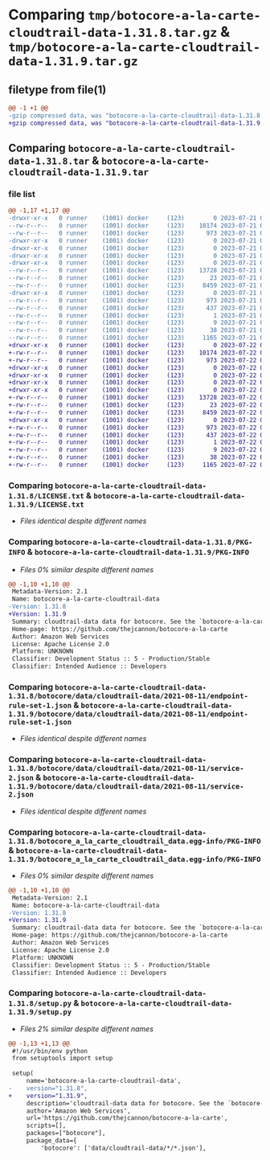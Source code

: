 # Comparing `tmp/botocore-a-la-carte-cloudtrail-data-1.31.8.tar.gz` & `tmp/botocore-a-la-carte-cloudtrail-data-1.31.9.tar.gz`

## filetype from file(1)

```diff
@@ -1 +1 @@
-gzip compressed data, was "botocore-a-la-carte-cloudtrail-data-1.31.8.tar", last modified: Fri Jul 21 01:21:13 2023, max compression
+gzip compressed data, was "botocore-a-la-carte-cloudtrail-data-1.31.9.tar", last modified: Sat Jul 22 01:20:16 2023, max compression
```

## Comparing `botocore-a-la-carte-cloudtrail-data-1.31.8.tar` & `botocore-a-la-carte-cloudtrail-data-1.31.9.tar`

### file list

```diff
@@ -1,17 +1,17 @@
-drwxr-xr-x   0 runner    (1001) docker     (123)        0 2023-07-21 01:21:13.458781 botocore-a-la-carte-cloudtrail-data-1.31.8/
--rw-r--r--   0 runner    (1001) docker     (123)    10174 2023-07-21 01:21:13.000000 botocore-a-la-carte-cloudtrail-data-1.31.8/LICENSE.txt
--rw-r--r--   0 runner    (1001) docker     (123)      973 2023-07-21 01:21:13.458781 botocore-a-la-carte-cloudtrail-data-1.31.8/PKG-INFO
-drwxr-xr-x   0 runner    (1001) docker     (123)        0 2023-07-21 01:21:13.458781 botocore-a-la-carte-cloudtrail-data-1.31.8/botocore/
-drwxr-xr-x   0 runner    (1001) docker     (123)        0 2023-07-21 01:21:13.458781 botocore-a-la-carte-cloudtrail-data-1.31.8/botocore/data/
-drwxr-xr-x   0 runner    (1001) docker     (123)        0 2023-07-21 01:21:13.458781 botocore-a-la-carte-cloudtrail-data-1.31.8/botocore/data/cloudtrail-data/
-drwxr-xr-x   0 runner    (1001) docker     (123)        0 2023-07-21 01:21:13.458781 botocore-a-la-carte-cloudtrail-data-1.31.8/botocore/data/cloudtrail-data/2021-08-11/
--rw-r--r--   0 runner    (1001) docker     (123)    13728 2023-07-21 01:21:06.000000 botocore-a-la-carte-cloudtrail-data-1.31.8/botocore/data/cloudtrail-data/2021-08-11/endpoint-rule-set-1.json
--rw-r--r--   0 runner    (1001) docker     (123)       23 2023-07-21 01:21:06.000000 botocore-a-la-carte-cloudtrail-data-1.31.8/botocore/data/cloudtrail-data/2021-08-11/paginators-1.json
--rw-r--r--   0 runner    (1001) docker     (123)     8459 2023-07-21 01:21:06.000000 botocore-a-la-carte-cloudtrail-data-1.31.8/botocore/data/cloudtrail-data/2021-08-11/service-2.json
-drwxr-xr-x   0 runner    (1001) docker     (123)        0 2023-07-21 01:21:13.458781 botocore-a-la-carte-cloudtrail-data-1.31.8/botocore_a_la_carte_cloudtrail_data.egg-info/
--rw-r--r--   0 runner    (1001) docker     (123)      973 2023-07-21 01:21:13.000000 botocore-a-la-carte-cloudtrail-data-1.31.8/botocore_a_la_carte_cloudtrail_data.egg-info/PKG-INFO
--rw-r--r--   0 runner    (1001) docker     (123)      437 2023-07-21 01:21:13.000000 botocore-a-la-carte-cloudtrail-data-1.31.8/botocore_a_la_carte_cloudtrail_data.egg-info/SOURCES.txt
--rw-r--r--   0 runner    (1001) docker     (123)        1 2023-07-21 01:21:13.000000 botocore-a-la-carte-cloudtrail-data-1.31.8/botocore_a_la_carte_cloudtrail_data.egg-info/dependency_links.txt
--rw-r--r--   0 runner    (1001) docker     (123)        9 2023-07-21 01:21:13.000000 botocore-a-la-carte-cloudtrail-data-1.31.8/botocore_a_la_carte_cloudtrail_data.egg-info/top_level.txt
--rw-r--r--   0 runner    (1001) docker     (123)       38 2023-07-21 01:21:13.458781 botocore-a-la-carte-cloudtrail-data-1.31.8/setup.cfg
--rw-r--r--   0 runner    (1001) docker     (123)     1165 2023-07-21 01:21:13.000000 botocore-a-la-carte-cloudtrail-data-1.31.8/setup.py
+drwxr-xr-x   0 runner    (1001) docker     (123)        0 2023-07-22 01:20:16.692780 botocore-a-la-carte-cloudtrail-data-1.31.9/
+-rw-r--r--   0 runner    (1001) docker     (123)    10174 2023-07-22 01:20:16.000000 botocore-a-la-carte-cloudtrail-data-1.31.9/LICENSE.txt
+-rw-r--r--   0 runner    (1001) docker     (123)      973 2023-07-22 01:20:16.692780 botocore-a-la-carte-cloudtrail-data-1.31.9/PKG-INFO
+drwxr-xr-x   0 runner    (1001) docker     (123)        0 2023-07-22 01:20:16.692780 botocore-a-la-carte-cloudtrail-data-1.31.9/botocore/
+drwxr-xr-x   0 runner    (1001) docker     (123)        0 2023-07-22 01:20:16.692780 botocore-a-la-carte-cloudtrail-data-1.31.9/botocore/data/
+drwxr-xr-x   0 runner    (1001) docker     (123)        0 2023-07-22 01:20:16.692780 botocore-a-la-carte-cloudtrail-data-1.31.9/botocore/data/cloudtrail-data/
+drwxr-xr-x   0 runner    (1001) docker     (123)        0 2023-07-22 01:20:16.692780 botocore-a-la-carte-cloudtrail-data-1.31.9/botocore/data/cloudtrail-data/2021-08-11/
+-rw-r--r--   0 runner    (1001) docker     (123)    13728 2023-07-22 01:20:09.000000 botocore-a-la-carte-cloudtrail-data-1.31.9/botocore/data/cloudtrail-data/2021-08-11/endpoint-rule-set-1.json
+-rw-r--r--   0 runner    (1001) docker     (123)       23 2023-07-22 01:20:09.000000 botocore-a-la-carte-cloudtrail-data-1.31.9/botocore/data/cloudtrail-data/2021-08-11/paginators-1.json
+-rw-r--r--   0 runner    (1001) docker     (123)     8459 2023-07-22 01:20:09.000000 botocore-a-la-carte-cloudtrail-data-1.31.9/botocore/data/cloudtrail-data/2021-08-11/service-2.json
+drwxr-xr-x   0 runner    (1001) docker     (123)        0 2023-07-22 01:20:16.692780 botocore-a-la-carte-cloudtrail-data-1.31.9/botocore_a_la_carte_cloudtrail_data.egg-info/
+-rw-r--r--   0 runner    (1001) docker     (123)      973 2023-07-22 01:20:16.000000 botocore-a-la-carte-cloudtrail-data-1.31.9/botocore_a_la_carte_cloudtrail_data.egg-info/PKG-INFO
+-rw-r--r--   0 runner    (1001) docker     (123)      437 2023-07-22 01:20:16.000000 botocore-a-la-carte-cloudtrail-data-1.31.9/botocore_a_la_carte_cloudtrail_data.egg-info/SOURCES.txt
+-rw-r--r--   0 runner    (1001) docker     (123)        1 2023-07-22 01:20:16.000000 botocore-a-la-carte-cloudtrail-data-1.31.9/botocore_a_la_carte_cloudtrail_data.egg-info/dependency_links.txt
+-rw-r--r--   0 runner    (1001) docker     (123)        9 2023-07-22 01:20:16.000000 botocore-a-la-carte-cloudtrail-data-1.31.9/botocore_a_la_carte_cloudtrail_data.egg-info/top_level.txt
+-rw-r--r--   0 runner    (1001) docker     (123)       38 2023-07-22 01:20:16.692780 botocore-a-la-carte-cloudtrail-data-1.31.9/setup.cfg
+-rw-r--r--   0 runner    (1001) docker     (123)     1165 2023-07-22 01:20:16.000000 botocore-a-la-carte-cloudtrail-data-1.31.9/setup.py
```

### Comparing `botocore-a-la-carte-cloudtrail-data-1.31.8/LICENSE.txt` & `botocore-a-la-carte-cloudtrail-data-1.31.9/LICENSE.txt`

 * *Files identical despite different names*

### Comparing `botocore-a-la-carte-cloudtrail-data-1.31.8/PKG-INFO` & `botocore-a-la-carte-cloudtrail-data-1.31.9/PKG-INFO`

 * *Files 0% similar despite different names*

```diff
@@ -1,10 +1,10 @@
 Metadata-Version: 2.1
 Name: botocore-a-la-carte-cloudtrail-data
-Version: 1.31.8
+Version: 1.31.9
 Summary: cloudtrail-data data for botocore. See the `botocore-a-la-carte` package for more info.
 Home-page: https://github.com/thejcannon/botocore-a-la-carte
 Author: Amazon Web Services
 License: Apache License 2.0
 Platform: UNKNOWN
 Classifier: Development Status :: 5 - Production/Stable
 Classifier: Intended Audience :: Developers
```

### Comparing `botocore-a-la-carte-cloudtrail-data-1.31.8/botocore/data/cloudtrail-data/2021-08-11/endpoint-rule-set-1.json` & `botocore-a-la-carte-cloudtrail-data-1.31.9/botocore/data/cloudtrail-data/2021-08-11/endpoint-rule-set-1.json`

 * *Files identical despite different names*

### Comparing `botocore-a-la-carte-cloudtrail-data-1.31.8/botocore/data/cloudtrail-data/2021-08-11/service-2.json` & `botocore-a-la-carte-cloudtrail-data-1.31.9/botocore/data/cloudtrail-data/2021-08-11/service-2.json`

 * *Files identical despite different names*

### Comparing `botocore-a-la-carte-cloudtrail-data-1.31.8/botocore_a_la_carte_cloudtrail_data.egg-info/PKG-INFO` & `botocore-a-la-carte-cloudtrail-data-1.31.9/botocore_a_la_carte_cloudtrail_data.egg-info/PKG-INFO`

 * *Files 0% similar despite different names*

```diff
@@ -1,10 +1,10 @@
 Metadata-Version: 2.1
 Name: botocore-a-la-carte-cloudtrail-data
-Version: 1.31.8
+Version: 1.31.9
 Summary: cloudtrail-data data for botocore. See the `botocore-a-la-carte` package for more info.
 Home-page: https://github.com/thejcannon/botocore-a-la-carte
 Author: Amazon Web Services
 License: Apache License 2.0
 Platform: UNKNOWN
 Classifier: Development Status :: 5 - Production/Stable
 Classifier: Intended Audience :: Developers
```

### Comparing `botocore-a-la-carte-cloudtrail-data-1.31.8/setup.py` & `botocore-a-la-carte-cloudtrail-data-1.31.9/setup.py`

 * *Files 2% similar despite different names*

```diff
@@ -1,13 +1,13 @@
 #!/usr/bin/env python
 from setuptools import setup
 
 setup(
     name='botocore-a-la-carte-cloudtrail-data',
-    version="1.31.8",
+    version="1.31.9",
     description='cloudtrail-data data for botocore. See the `botocore-a-la-carte` package for more info.',
     author='Amazon Web Services',
     url='https://github.com/thejcannon/botocore-a-la-carte',
     scripts=[],
     packages=["botocore"],
     package_data={
         'botocore': ['data/cloudtrail-data/*/*.json'],
```

